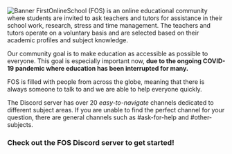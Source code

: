 ![Banner](https://c10.patreonusercontent.com/3/eyJ3IjoxOTIwLCJ3ZSI6MX0%3D/patreon-media/p/campaign/5999434/af05b0b057784c5a83074531b1c546f4/1.png?token-time=1614816000&token-hash=PmvapUPloZz17KPEi_3WG2_har0JUjHnBIvM36DdfLA%3D)
FirstOnlineSchool (FOS) is an online educational community where students are invited to ask teachers and tutors for assistance in their school work, research, stress and time management. The teachers and tutors operate on a voluntary basis and are selected based on their academic profiles and subject knowledge.

Our community goal is to make education as accessible as possible to everyone. This goal is especially important now, **due to the ongoing COVID-19 pandemic where education has been interrupted for many.** 

FOS is filled with people from across the globe, meaning that there is always someone to talk to and we are able to help everyone quickly. 

The Discord server has over 20 *easy-to-navigate* channels dedicated to different subject areas. If you are unable to find the perfect channel for your question, there are general channels such as #ask-for-help and #other-subjects.

### Check out the FOS Discord server to get started!

